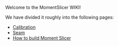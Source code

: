 Welcome to the MomentSlicer WIKI!

We have divided it roughly into the following pages:

* [Calibration](wiki/Calibration)
* [Seam](wiki/Seam)
* [How to build Moment Slicer](wiki/How-to-build)

